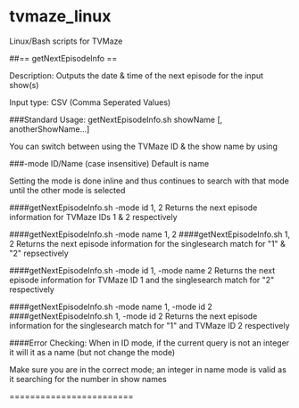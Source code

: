 # tvmaze_linux
Linux/Bash scripts for TVMaze

##== getNextEpisodeInfo ==

Description: Outputs the date & time of the next episode for the input show(s)

Input type: CSV (Comma Seperated Values)

###Standard Usage:
  getNextEpisodeInfo.sh showName [, anotherShowName...]

You can switch between using the TVMaze ID & the show name by using

###-mode ID/Name (case insensitive)
  Default is name

  Setting the mode is done inline and thus continues to search with that mode until the other mode is selected

####getNextEpisodeInfo.sh -mode id 1, 2
  Returns the next episode information for TVMaze IDs 1 & 2 respectively

####getNextEpisodeInfo.sh -mode name 1, 2
####getNextEpisodeInfo.sh 1, 2
  Returns the next episode information for the singlesearch match for "1" & "2" repsectively

####getNextEpisodeInfo.sh -mode id 1, -mode name 2
  Returns the next episode information for TVMaze ID 1 and the singlesearch match for "2" respectively

####getNextEpisodeInfo.sh -mode name 1, -mode id 2
####getNextEpisodeInfo.sh 1, -mode id 2
  Returns the next episode information for the singlesearch match for "1" and TVMaze ID 2 respectively

####Error Checking:
  When in ID mode, if the current query is not an integer it will it as a name (but not change the mode)

  Make sure you are in the correct mode; an integer in name mode is valid as it searching for the number in show names

========================
